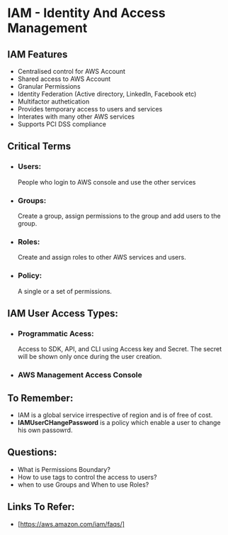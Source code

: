 # IAM - Identity And Access Management

## IAM Features

- Centralised control for AWS Account
- Shared access to AWS Account
- Granular Permissions
- Identity Federation (Active directory, LinkedIn, Facebook etc)
- Multifactor authetication
- Provides temporary access to users and services
- Interates with many other AWS services
- Supports PCI DSS compliance

## Critical Terms

- ### Users:
  People who login to AWS console and use the other services
- ### Groups:
  Create a group, assign permissions to the group and add users to the group.
- ### Roles:
  Create and assign roles to other AWS services and users.
- ### Policy:
  A single or a set of permissions.

## IAM User Access Types:

- ### Programmatic Acess:
  Access to SDK, API, and CLI using Access key and Secret. The secret will be shown only once during the user creation.
- ### AWS Management Access Console

## To Remember:

- IAM is a global service irrespective of region and is of free of cost.
- **IAMUserCHangePassword** is a policy which enable a user to change his own passowrd.

## Questions:

- What is Permissions Boundary?
- How to use tags to control the access to users?
- when to use Groups and When to use Roles?

## Links To Refer:

- [https://aws.amazon.com/iam/faqs/]

